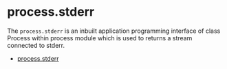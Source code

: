 # process.stderr

The `process.stderr` is an inbuilt application programming interface of class Process within process module which is used to returns a stream connected to stderr.

- [process.stderr](https://nodejs.org/api/process.html#processstderr)
